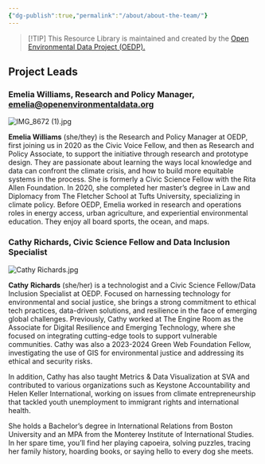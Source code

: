 ```yaml
---
{"dg-publish":true,"permalink":"/about/about-the-team/"}
---
```



> [!TIP] This Resource Library is maintained and created by the [Open Environmental Data Project (OEDP).](https://www.openenvironmentaldata.org) 




## Project Leads
### Emelia Williams, Research and Policy Manager, emelia@openenvironmentaldata.org

![IMG_8672 (1).jpg](/img/user/Photos%20for%20Resource%20Library/IMG_8672%20(1).jpg)

**Emelia Williams** (she/they) is the Research and Policy Manager at OEDP, first joining us in 2020 as the Civic Voice Fellow, and then as Research and Policy Associate, to support the initiative through research and prototype design. They are passionate about learning the ways local knowledge and data can confront the climate crisis, and how to build more equitable systems in the process. She is formerly a Civic Science Fellow with the Rita Allen Foundation. In 2020, she completed her master’s degree in Law and Diplomacy from The Fletcher School at Tufts University, specializing in climate policy. Before OEDP, Emelia worked in research and operations roles in energy access, urban agriculture, and experiential environmental education. They enjoy all board sports, the ocean, and maps. 



### Cathy Richards, Civic Science Fellow and Data Inclusion Specialist

![Cathy Richards.jpg](/img/user/Photos%20for%20Resource%20Library/Cathy%20Richards.jpg)

**Cathy** **Richards** (she/her) is a technologist and a Civic Science Fellow/Data Inclusion Specialist at OEDP. Focused on harnessing technology for environmental and social justice, she brings a strong commitment to ethical tech practices, data-driven solutions, and resilience in the face of emerging global challenges. Previously, Cathy worked at The Engine Room as the Associate for Digital Resilience and Emerging Technology, where she focused on integrating cutting-edge tools to support vulnerable communities. Cathy was also a 2023-2024 Green Web Foundation Fellow, investigating the use of GIS for environmental justice and addressing its ethical and security risks.

In addition, Cathy has also taught Metrics & Data Visualization at SVA and contributed to various organizations such as Keystone Accountability and Helen Keller International, working on issues from climate entrepreneurship that tackled youth unemployment to immigrant rights and international health.

She holds a Bachelor’s degree in International Relations from Boston University and an MPA from the Monterey Institute of International Studies. In her spare time, you’ll find her playing capoeira, solving puzzles, tracing her family history, hoarding books, or saying hello to every dog she meets.





